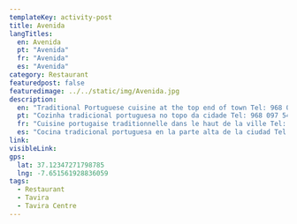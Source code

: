 ```yaml
---
templateKey: activity-post
title: Avenida
langTitles:
  en: Avenida
  pt: "Avenida"
  fr: "Avenida"
  es: "Avenida"
category: Restaurant
featuredpost: false
featuredimage: ../../static/img/Avenida.jpg
description: 
  en: "Traditional Portuguese cuisine at the top end of town Tel: 968 097 543"
  pt: "Cozinha tradicional portuguesa no topo da cidade Tel: 968 097 543"
  fr: "Cuisine portugaise traditionnelle dans le haut de la ville Tel: 968 097 543"
  es: "Cocina tradicional portuguesa en la parte alta de la ciudad Tel: 968 097 543"
link: 
visibleLink: 
gps:
  lat: 37.12347271798785
  lng: -7.651561928836059
tags:
  - Restaurant
  - Tavira
  - Tavira Centre
---
```


